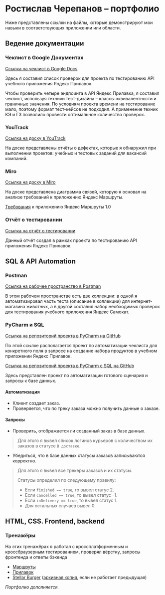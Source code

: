 # Ростислав Черепанов – портфолио

Ниже представлены ссылки на файлы, которые демонстрируют мои навыки в соответствующих приложении или области.

## Ведение документации

### Чеклист в Google Документах

[Ссылка на чеклист в Google  Docs](https://docs.google.com/spreadsheets/d/1Hc3tJqIDyNmGdxQrubZLAf-fjmpPrXA9Z1Y6-yMejwQ/edit?usp=sharing)

Здесь я составил список проверок для проекта по тестированию API учебного приложения Яндекс Прилавок.

Чтобы проверить четыре эндпоинта в API Яндекс Прилавка, я составил чеклист, используя техники тест-дизайна – классы эквивалентности и граничные значения.
По условиям проекта времени на тестирование мало, поэтому формат тест-кейсов не подходил. А применение техник КЭ и ГЗ позволило провести оптимальное количество проверок.

### YouTrack

[Ссылка на доску в YouTrack](https://cherrost.youtrack.cloud/)

На доске представлены отчёты о дефектах, которые я обнаружил при выполнении проектов: учебных и тестовых заданий для вакансий компаний.

### Miro

[Ссылка на доску в Miro](https://miro.com/app/board/uXjVP5XSdL0=/?moveToWidget=3458764566784593677&cot=14)

На доске представлена диаграмма связей, которую я основал на анализе требований к приложению Яндекс Маршруты.

[Требования](https://wiki.yandex.ru/homepage/trebovanija-k-jandeks.marshruty/) к приложению Яндекс Маршруты 1.0

### Отчёт о тестировании

[Ссылка на отчёт о тестировании](https://docs.google.com/document/d/1kRWoBRF5qjsW6nF53rvZZ-kRVEpj43sh0DrqEonNxzI/edit?usp=sharing)

Данный отчёт создал в рамках проекта по тестированию API приложения Яндекс Прилавок.

## SQL & API Automation

### Postman

[Ссылка на рабочее пространство в Postman](https://www.postman.com/orbital-module-astronomer-70757970/workspace/cher-rost-public)

В этом рабочем пространстве есть две коллекции: в одной я автоматизировал часть теста (описание в коллекции) для интернет-магазина животных, а в другой составил набор необходимых проверок для тестирования учебного приложения Яндекс Самокат.

### PyCharm и SQL

[Ссылка на репозиторий проекта в PyCharm на GitHub](https://github.com/webcheriff/project_11_automate_checklist.git)

По этой ссылке располагается проект по автоматизации чеклиста для конкретного поля в запросе на создание набора продуктов в учебном приложении Яндекс Прилавок.

[Ссылка на репозиторий проекта в PyCharm c SQL на GitHub](https://github.com/webcheriff/project_12_final_project.git)

Здесь представлен проект по автоматизации готового сценария и запросы к базе данных.

#### Автоматизация

* Клиент создает заказ.
* Проверяется, что по треку заказа можно получить данные о заказе.

#### Запросы

* Проверить, отображается ли созданный заказ в базе данных.

> Для этого я вывел список логинов курьеров с количеством их заказов в статусе `В доставке`.

* Убедиться, что в базе данных статусы заказов записываются корректно.

> Для этого я вывел все трекеры заказов и их статусы.
>
> Статусы определил по следующему правилу:
>
> * Если `finished == true`, то вывел статус 2.
> * Если `cancelled == true`, то вывел статус -1.
> * Если `inDelivery == true`, то вывел статус 1.
> * Для остальных случаев вывел 0.

## HTML, CSS. Frontend, backend

### Тренажёры

На этих тренажёрах я работал с кроссплатформенным и кроссбраузерным тестированием, проверял вёрстку, запросы фронтенда и ответы бэкенда

* [Маршруты](https://drive.google.com/open?id=10_EjPSTjhbFNqMBkD5yBY6DoyDUsdwG5&usp=drive_fs)
* [Прилавок](https://drive.google.com/open?id=10umGF6JDTJ84Ug_KVcEOe1BleDGhWkOT&usp=drive_fs)
* [Stellar Burger](http://burger-frontend-12.prakticum-team.ru) ([архивная копия](https://drive.google.com/open?id=10n-na5bfLlgLeitogRjxTYIV4F0WQ2DC&usp=drive_fs), если не работает предыдущая)

*Портфолио дополняется.*
